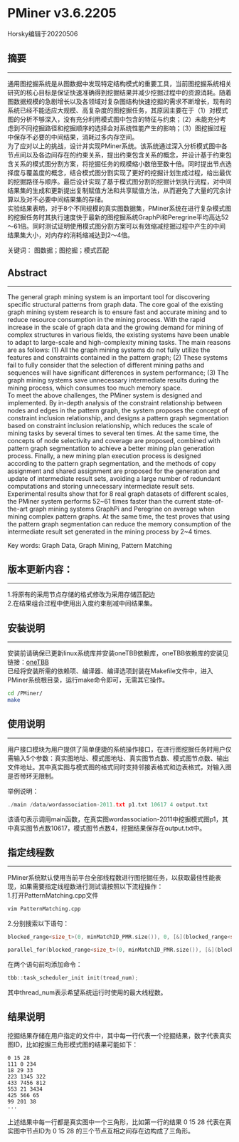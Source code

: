 # PMiner v3.6.2205
Horsky编辑于20220506

## 摘要
---
通用图挖掘系统是从图数据中发现特定结构模式的重要工具，当前图挖掘系统相关研究的核心目标是保证快速准确得到挖掘结果并减少挖掘过程中的资源消耗。随着图数据规模的急剧增长以及各领域对复杂图结构快速挖掘的需求不断增长，现有的系统已经不能适应大规模、高复杂度的图挖掘任务，其原因主要在于（1）对模式图的分析不够深入，没有充分利用模式图中包含的特征与约束；（2）未能充分考虑到不同挖掘路径和挖掘顺序的选择会对系统性能产生的影响；（3）图挖掘过程中保存不必要的中间结果，消耗过多内存空间。\
为了应对以上的挑战，设计并实现PMiner系统。该系统通过深入分析模式图中各节点间以及各边间存在的约束关系，提出约束包含关系的概念，并设计基于约束包含关系的模式图分割方案，将挖掘任务的规模缩小数倍至数十倍。同时提出节点选择度与覆盖度的概念，结合模式图分割实现了更好的挖掘计划生成过程，给出最优的挖掘路径与顺序。最后设计实现了基于模式图分割的挖掘计划执行流程，对中间结果集的生成和更新提出复制赋值方法和共享赋值方法，从而避免了大量的冗余计算以及对不必要中间结果集的存储。\
实验结果表明，对于8个不同规模的真实图数据集，PMiner系统在进行复杂模式图的挖掘任务时其执行速度快于最新的图挖掘系统GraphPi和Peregrine平均高达52～61倍。同时测试证明使用模式图分割方案可以有效缩减挖掘过程中产生的中间结果集大小，对内存的消耗缩减达到2～4倍。

关键词： 图数据；图挖掘；模式匹配

## Abstract
---
The general graph mining system is an important tool for discovering specific structural patterns from graph data. The core goal of the existing graph mining system research is to ensure fast and accurate mining and to reduce resource consumption in the mining process. With the rapid increase in the scale of graph data and the growing demand for mining of complex structures in various fields, the existing systems have been unable to adapt to large-scale and high-complexity mining tasks. The main reasons are as follows: (1) All the graph mining systems do not fully utilize the features and constraints contained in the pattern graph; (2) These systems fail to fully consider that the selection of different mining paths and sequences will have significant differences in system performance; (3) The graph mining systems save unnecessary intermediate results during the mining process, which consumes too much memory space.\
To meet the above challenges, the PMiner system is designed and implemented. By in-depth analysis of the constraint relationship between nodes and edges in the pattern graph, the system proposes the concept of constraint inclusion relationship, and designs a pattern graph segmentation based on constraint inclusion relationship, which reduces the scale of mining tasks by several times to several ten times. At the same time, the concepts of node selectivity and coverage are proposed, combined with pattern graph segmentation to achieve a better mining plan generation process. Finally, a new mining plan execution process is designed according to the pattern graph segmentation, and the methods of copy assignment and shared assignment are proposed for the generation and update of intermediate result sets, avoiding a large number of redundant computations and storing unnecessary intermediate result sets.\
Experimental results show that for 8 real graph datasets of different scales, the PMiner system performs 52~61 times faster than the current state-of-the-art graph mining systems GraphPi and Peregrine on average when mining complex pattern graphs. At the same time, the test proves that using the pattern graph segmentation can reduce the memory consumption of the intermediate result set generated in the mining process by 2~4 times.

Key words: Graph Data, Graph Mining, Pattern Matching

## 版本更新内容：
---
1.将原有的采用节点存储的格式修改为采用存储匹配边 \
2.在结果组合过程中使用出入度约束削减中间结果集。

## 安装说明
---
安装前请确保已更新linux系统库并安装oneTBB依赖库，oneTBB依赖库的安装见链接：[oneTBB](https://spec.oneapi.io/versions/latest/elements/oneTBB/source/nested-index.html)\
已经将安装所需的依赖项、编译器、编译选项封装在Makefile文件中，进入PMiner系统根目录，运行make命令即可，无需其它操作。
```bash
cd /PMiner/
make
```

## 使用说明
---
用户接口模块为用户提供了简单便捷的系统操作接口，在进行图挖掘任务时用户仅需输入5个参数：真实图地址、模式图地址、真实图节点数、模式图节点数、输出文件地址。其中真实图与模式图的格式同时支持邻接表格式和边表格式，对输入图是否带环无限制。

举例说明：
```C++
./main /data/wordassociation-2011.txt p1.txt 10617 4 output.txt
```
该语句表示调用main函数，在真实图wordassociation-2011中挖掘模式图p1，其中真实图节点数10617，模式图节点数4，挖掘结果保存在output.txt中。

## 指定线程数
---
PMiner系统默认使用当前平台全部线程数进行图挖掘任务，以获取最佳性能表现，如果需要指定线程数进行测试请按照以下流程操作：\
1.打开PatternMatching.cpp文件
```bash
vim PatternMatching.cpp
```
2.分别搜索以下语句：
```C++
blocked_range<size_t>(0, minMatchID_PMR.size()), 0, [&](blocked_range<size_t>
```
```C++
parallel_for(blocked_range<size_t>(0, minMatchID_PMR.size()), [&](blocked_range<size_t> r)
```
在两个语句前均添加命令：
```C++
tbb::task_scheduler_init init(tread_num);
```
其中thread_num表示希望系统运行时使用的最大线程数。

## 结果说明
挖掘结果存储在用户指定的文件中，其中每一行代表一个挖掘结果，数字代表真实图ID，比如挖掘三角形模式图的结果可能如下：
```
0 15 28
111 0 234
18 29 33
223 1345 322
433 7456 812
553 21 3434
425 566 65
99 201 38
···
```
上述结果中每一行都是真实图中一个三角形，比如第一行的结果 0 15 28 代表在真实图中节点ID为 0 15 28 的三个节点互相之间存在边构成了三角形。